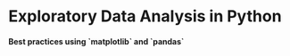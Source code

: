 <h1>Exploratory Data Analysis in Python</h1>
<h4>Best practices using `matplotlib` and `pandas`</h4>
